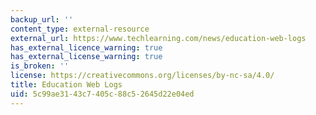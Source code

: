 ```yaml
---
backup_url: ''
content_type: external-resource
external_url: https://www.techlearning.com/news/education-web-logs
has_external_licence_warning: true
has_external_license_warning: true
is_broken: ''
license: https://creativecommons.org/licenses/by-nc-sa/4.0/
title: Education Web Logs
uid: 5c99ae31-43c7-405c-88c5-2645d22e04ed
---
```

